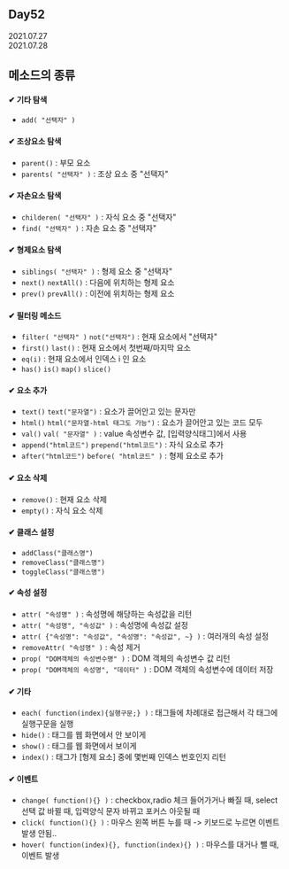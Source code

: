 ## Day52
2021.07.27  
2021.07.28

## 메소드의 종류

#### ✔ 기타 탐색
- `add( "선택자" )`

#### ✔ 조상요소 탐색
- `parent()` : 부모 요소
- `parents( "선택자" )` : 조상 요소 중 "선택자"

#### ✔ 자손요소 탐색
- `childeren( "선택자" )` : 자식 요소 중 "선택자"
- `find( "선택자" )` : 자손 요소 중 "선택자"

#### ✔ 형제요소 탐색
- `siblings( "선택자" )` : 형제 요소 중 "선택자"
- `next()` `nextAll()` : 다음에 위치하는 형제 요소
- `prev()` `prevAll()` : 이전에 위치하는 형제 요소

#### ✔ 필터링 메소드
- `filter( "선택자" )` `not("선택자")` : 현재 요소에서 "선택자"
- `first()` `last()` : 현재 요소에서 첫번째/마지막 요소
- `eq(i)` : 현재 요소에서 인덱스 i 인 요소
- `has()` `is()` `map()` `slice()`

#### ✔ 요소 추가
- `text()` `text("문자열")` : 요소가 끌어안고 있는 문자만
- `html()` `html("문자열-html 태그도 가능")` : 요소가 끌어안고 있는 코드 모두
- `val()` `val( "문자열" )` : value 속성변수 값, [입력양식태그]에서 사용
- `append("html코드")` `prepend("html코드")` : 자식 요소로 추가
- `after("html코드")` `before( "html코드" )` : 형제 요소로 추가

#### ✔ 요소 삭제
- `remove()` : 현재 요소 삭제
- `empty()` : 자식 요소 삭제

#### ✔ 클래스 설정
- `addClass("클래스명")`
- `removeClass("클래스명")`
- `toggleClass("클래스명")`

#### ✔ 속성 설정

- `attr( "속성명" )` : 속성명에 해당하는 속성값을 리턴
- `attr( "속성명", "속성값" )` : 속성명에 속성값 설정
- `attr( {"속성명": "속성값", "속성명": "속성값", ~} )` : 여러개의 속성 설정
- `removeAttr( "속성명" )` : 속성 제거
- `prop( "DOM객체의 속성변수명" )` : DOM 객체의 속성변수 값 리턴
- `prop( "DOM객체의 속성명", "데이터" )` : DOM 객체의 속성변수에 데이터 저장

#### ✔ 기타

- `each( function(index){실행구문;} )` : 태그들에 차례대로 접근해서 각 태그에 실행구문을 실행
- `hide()` : 태그를 웹 화면에서 안 보이게
- `show()` : 태그를 웹 화면에서 보이게
- `index()` :  태그가 [형제 요소] 중에 몇번째 인덱스 번호인지 리턴

#### ✔ 이벤트

- `change( function(){} )` : checkbox,radio 체크 들어가거나 빠질 때, select 선택 값 바뀔 때, 입력양식 문자 바뀌고 포커스 아웃될 때
- `click( function(){} )` : 마우스 왼쪽 버튼 누를 때 -> 키보드로 누르면 이벤트 발생 안됨..
- `hover( function(index){}, function(index){} )` : 마우스를 대거나 뺄 때, 이벤트 발생
